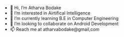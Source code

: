 - 👋 Hi, I’m Atharva Bodake
- 👀 I’m interested in Airtifical Intelligence 
- 🌱 I’m currently learning B.E in Computer Engineering
- 💞️ I’m looking to collaborate on Android Development
- 📫 Reach me at atharvabodake@gmail,com

<!---
Atharva1104/Atharva1104 is a ✨ special ✨ repository because its `README.md` (this file) appears on your GitHub profile.
You can click the Preview link to take a look at your changes.
--->

